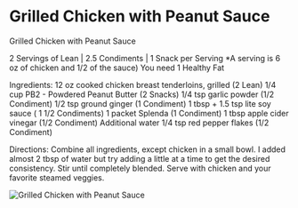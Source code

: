# Grilled Chicken with Peanut Sauce



Grilled Chicken with Peanut Sauce

2 Servings of Lean | 2.5 Condiments | 1 Snack per Serving
 *A serving is 6 oz of chicken and 1/2 of the sauce)
You need 1 Healthy Fat

Ingredients:
12 oz cooked chicken breast tenderloins, grilled (2 Lean)
1/4 cup PB2 - Powdered Peanut Butter (2 Snacks)
1/4 tsp garlic powder (1/2 Condiment)
1/2 tsp ground ginger (1 Condiment)
1 tbsp + 1.5 tsp lite soy sauce ( 1 1/2 Condiments)
1 packet Splenda (1 Condiment)
1 tbsp apple cider vinegar (1/2 Condiment)
Additional water
1/4 tsp red pepper flakes (1/2 Condiment)

Directions:
Combine all ingredients, except chicken in a small bowl. I added almost 2 tbsp of water but try adding a little at a time to get the desired consistency. Stir until completely blended. Serve with chicken and your favorite steamed veggies.

![Grilled Chicken with Peanut Sauce](images/Grilled%20Chicken%20with%20Peanut%20Sauce.png)

